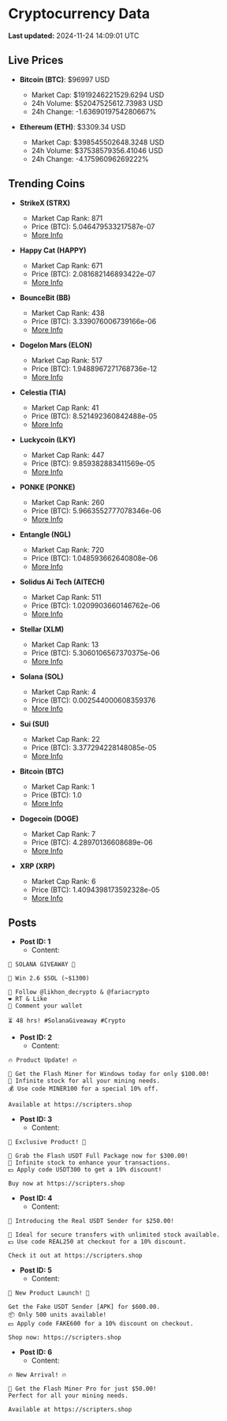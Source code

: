 # Cryptocurrency Data

**Last updated:** 2024-11-24 14:09:01 UTC

## Live Prices
- **Bitcoin (BTC)**: $96997 USD
  - Market Cap: $1919246221529.6294 USD
  - 24h Volume: $52047525612.73983 USD
  - 24h Change: -1.6369019754280667%

- **Ethereum (ETH)**: $3309.34 USD
  - Market Cap: $398545502648.3248 USD
  - 24h Volume: $37538579356.41046 USD
  - 24h Change: -4.17596096269222%

## Trending Coins
- **StrikeX (STRX)**
  - Market Cap Rank: 871
  - Price (BTC): 5.046479533217587e-07
  - [More Info](https://www.coingecko.com/en/coins/strike-x)

- **Happy Cat (HAPPY)**
  - Market Cap Rank: 671
  - Price (BTC): 2.081682146893422e-07
  - [More Info](https://www.coingecko.com/en/coins/happycat)

- **BounceBit (BB)**
  - Market Cap Rank: 438
  - Price (BTC): 3.339076006739166e-06
  - [More Info](https://www.coingecko.com/en/coins/bouncebit)

- **Dogelon Mars (ELON)**
  - Market Cap Rank: 517
  - Price (BTC): 1.9488967271768736e-12
  - [More Info](https://www.coingecko.com/en/coins/dogelon-mars)

- **Celestia (TIA)**
  - Market Cap Rank: 41
  - Price (BTC): 8.521492360842488e-05
  - [More Info](https://www.coingecko.com/en/coins/celestia)

- **Luckycoin (LKY)**
  - Market Cap Rank: 447
  - Price (BTC): 9.859382883411569e-05
  - [More Info](https://www.coingecko.com/en/coins/luckycoin)

- **PONKE (PONKE)**
  - Market Cap Rank: 260
  - Price (BTC): 5.9663552777078346e-06
  - [More Info](https://www.coingecko.com/en/coins/ponke)

- **Entangle (NGL)**
  - Market Cap Rank: 720
  - Price (BTC): 1.048593662640808e-06
  - [More Info](https://www.coingecko.com/en/coins/entangle)

- **Solidus Ai Tech (AITECH)**
  - Market Cap Rank: 511
  - Price (BTC): 1.0209903660146762e-06
  - [More Info](https://www.coingecko.com/en/coins/solidus-ai-tech)

- **Stellar (XLM)**
  - Market Cap Rank: 13
  - Price (BTC): 5.3060106567370375e-06
  - [More Info](https://www.coingecko.com/en/coins/stellar)

- **Solana (SOL)**
  - Market Cap Rank: 4
  - Price (BTC): 0.002544000608359376
  - [More Info](https://www.coingecko.com/en/coins/solana)

- **Sui (SUI)**
  - Market Cap Rank: 22
  - Price (BTC): 3.377294228148085e-05
  - [More Info](https://www.coingecko.com/en/coins/sui)

- **Bitcoin (BTC)**
  - Market Cap Rank: 1
  - Price (BTC): 1.0
  - [More Info](https://www.coingecko.com/en/coins/bitcoin)

- **Dogecoin (DOGE)**
  - Market Cap Rank: 7
  - Price (BTC): 4.28970136608689e-06
  - [More Info](https://www.coingecko.com/en/coins/dogecoin)

- **XRP (XRP)**
  - Market Cap Rank: 6
  - Price (BTC): 1.4094398173592328e-05
  - [More Info](https://www.coingecko.com/en/coins/xrp)

## Posts
- **Post ID: 1**
  - Content:
```
🚀 SOLANA GIVEAWAY 🚀

🎁 Win 2.6 $SOL (~$1300)

🤝 Follow @likhon_decrypto & @fariacrypto
❤️ RT & Like
💬 Comment your wallet

⏳ 48 hrs! #SolanaGiveaway #Crypto
```

- **Post ID: 2**
  - Content:
```
🔥 Product Update! 🔥

🚀 Get the Flash Miner for Windows today for only $100.00!
🔋 Infinite stock for all your mining needs.
💰 Use code MINER100 for a special 10% off.

Available at https://scripters.shop
```

- **Post ID: 3**
  - Content:
```
🎁 Exclusive Product! 🎁

💸 Grab the Flash USDT Full Package now for $300.00!
🎉 Infinite stock to enhance your transactions.
💵 Apply code USDT300 to get a 10% discount!

Buy now at https://scripters.shop
```

- **Post ID: 4**
  - Content:
```
💎 Introducing the Real USDT Sender for $250.00!

💼 Ideal for secure transfers with unlimited stock available.
💵 Use code REAL250 at checkout for a 10% discount.

Check it out at https://scripters.shop
```

- **Post ID: 5**
  - Content:
```
🚀 New Product Launch! 🚀

Get the Fake USDT Sender [APK] for $600.00.
📦 Only 500 units available!
💵 Apply code FAKE600 for a 10% discount on checkout.

Shop now: https://scripters.shop
```

- **Post ID: 6**
  - Content:
```
🔥 New Arrival! 🔥

💸 Get the Flash Miner Pro for just $50.00!
Perfect for all your mining needs.

Available at https://scripters.shop
```

